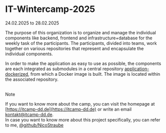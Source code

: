 # IT-Wintercamp-2025
24.02.2025 to 28.02.2025

The purpose of this organization is to organize and manage the individual components like backend, frontend and infrastructure+database for the weekly task of the participants.
The participants, divided into teams, work together on various repositories that represent and encapsulate the individual components.

In order to make the application as easy to use as possible, the components are each integrated as submodules in a central repository [application-dockerized](https://github.com/IT-Wintercamp-2025/application-dockerized), from which a Docker image is built. The image is located within the associated repository.
<br> <br>
> [!NOTE]
> If you want to know more about the camp, you can visit the homepage at [https://itcamp-dd.de](https://itcamp-dd.de) or write an email [kontakt@itcamp-dd.de](mailto://kontakt@itcamp-dd.de). <br>
> In case you want to know more about this project specifically, you can refer to me, [@github/NicoStraube](https://github.com/NicoStraube)
